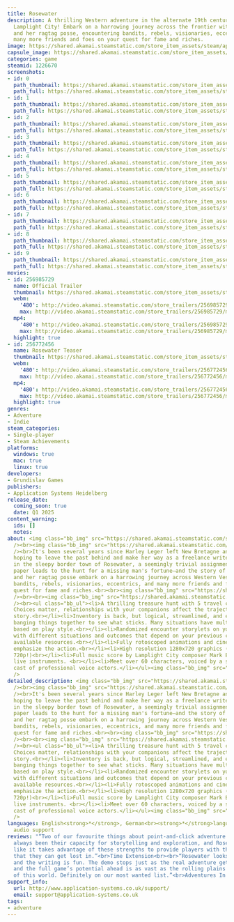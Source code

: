 ```yaml
---
title: Rosewater
description: A thrilling Western adventure in the alternate 19th century world of
  Lamplight City! Embark on a harrowing journey across the frontier with Harley Leger
  and her ragtag posse, encountering bandits, rebels, visionaries, eccentrics, and
  many more friends and foes on your quest for fame and riches.
image: https://shared.akamai.steamstatic.com/store_item_assets/steam/apps/1226670/header.jpg?t=1730568547
capsule_image: https://shared.akamai.steamstatic.com/store_item_assets/steam/apps/1226670/capsule_231x87.jpg?t=1730568547
categories: game
steamid: 1226670
screenshots:
- id: 0
  path_thumbnail: https://shared.akamai.steamstatic.com/store_item_assets/steam/apps/1226670/ss_2499fe4b5eaefcf102d2b89295da48e93f66b6bd.600x338.jpg?t=1730568547
  path_full: https://shared.akamai.steamstatic.com/store_item_assets/steam/apps/1226670/ss_2499fe4b5eaefcf102d2b89295da48e93f66b6bd.1920x1080.jpg?t=1730568547
- id: 1
  path_thumbnail: https://shared.akamai.steamstatic.com/store_item_assets/steam/apps/1226670/ss_24656d09bf0275c08101ca315dbfd9cfe056f849.600x338.jpg?t=1730568547
  path_full: https://shared.akamai.steamstatic.com/store_item_assets/steam/apps/1226670/ss_24656d09bf0275c08101ca315dbfd9cfe056f849.1920x1080.jpg?t=1730568547
- id: 2
  path_thumbnail: https://shared.akamai.steamstatic.com/store_item_assets/steam/apps/1226670/ss_6fa918a56c74316a474a026379b60fbaf555adc3.600x338.jpg?t=1730568547
  path_full: https://shared.akamai.steamstatic.com/store_item_assets/steam/apps/1226670/ss_6fa918a56c74316a474a026379b60fbaf555adc3.1920x1080.jpg?t=1730568547
- id: 3
  path_thumbnail: https://shared.akamai.steamstatic.com/store_item_assets/steam/apps/1226670/ss_97e9b16bbfd82a4285c60fb806d5087996fd8b76.600x338.jpg?t=1730568547
  path_full: https://shared.akamai.steamstatic.com/store_item_assets/steam/apps/1226670/ss_97e9b16bbfd82a4285c60fb806d5087996fd8b76.1920x1080.jpg?t=1730568547
- id: 4
  path_thumbnail: https://shared.akamai.steamstatic.com/store_item_assets/steam/apps/1226670/ss_ed8e1208151cb959f73dc079188fb14a665128bf.600x338.jpg?t=1730568547
  path_full: https://shared.akamai.steamstatic.com/store_item_assets/steam/apps/1226670/ss_ed8e1208151cb959f73dc079188fb14a665128bf.1920x1080.jpg?t=1730568547
- id: 5
  path_thumbnail: https://shared.akamai.steamstatic.com/store_item_assets/steam/apps/1226670/ss_4ddf7014cbe96930b6617453819012102bfad8b4.600x338.jpg?t=1730568547
  path_full: https://shared.akamai.steamstatic.com/store_item_assets/steam/apps/1226670/ss_4ddf7014cbe96930b6617453819012102bfad8b4.1920x1080.jpg?t=1730568547
- id: 6
  path_thumbnail: https://shared.akamai.steamstatic.com/store_item_assets/steam/apps/1226670/ss_d53ba676c2b27b01d4dd479a0a470eeeae7d6401.600x338.jpg?t=1730568547
  path_full: https://shared.akamai.steamstatic.com/store_item_assets/steam/apps/1226670/ss_d53ba676c2b27b01d4dd479a0a470eeeae7d6401.1920x1080.jpg?t=1730568547
- id: 7
  path_thumbnail: https://shared.akamai.steamstatic.com/store_item_assets/steam/apps/1226670/ss_50901a7d779cc9b5e48661a3d9585e57623e243a.600x338.jpg?t=1730568547
  path_full: https://shared.akamai.steamstatic.com/store_item_assets/steam/apps/1226670/ss_50901a7d779cc9b5e48661a3d9585e57623e243a.1920x1080.jpg?t=1730568547
- id: 8
  path_thumbnail: https://shared.akamai.steamstatic.com/store_item_assets/steam/apps/1226670/ss_05f4b25fbcce7f53e5da0afb82dd42a89f5f27a4.600x338.jpg?t=1730568547
  path_full: https://shared.akamai.steamstatic.com/store_item_assets/steam/apps/1226670/ss_05f4b25fbcce7f53e5da0afb82dd42a89f5f27a4.1920x1080.jpg?t=1730568547
- id: 9
  path_thumbnail: https://shared.akamai.steamstatic.com/store_item_assets/steam/apps/1226670/ss_0bda46874a0982ca6913e8fccf8b5c0f6f2b25b4.600x338.jpg?t=1730568547
  path_full: https://shared.akamai.steamstatic.com/store_item_assets/steam/apps/1226670/ss_0bda46874a0982ca6913e8fccf8b5c0f6f2b25b4.1920x1080.jpg?t=1730568547
movies:
- id: 256985729
  name: Official Trailer
  thumbnail: https://shared.akamai.steamstatic.com/store_item_assets/steam/apps/256985729/movie.293x165.jpg?t=1701367679
  webm:
    '480': http://video.akamai.steamstatic.com/store_trailers/256985729/movie480_vp9.webm?t=1701367679
    max: http://video.akamai.steamstatic.com/store_trailers/256985729/movie_max_vp9.webm?t=1701367679
  mp4:
    '480': http://video.akamai.steamstatic.com/store_trailers/256985729/movie480.mp4?t=1701367679
    max: http://video.akamai.steamstatic.com/store_trailers/256985729/movie_max.mp4?t=1701367679
  highlight: true
- id: 256772456
  name: Rosewater Teaser
  thumbnail: https://shared.akamai.steamstatic.com/store_item_assets/steam/apps/256772456/movie.293x165.jpg?t=1701367684
  webm:
    '480': http://video.akamai.steamstatic.com/store_trailers/256772456/movie480.webm?t=1701367684
    max: http://video.akamai.steamstatic.com/store_trailers/256772456/movie_max.webm?t=1701367684
  mp4:
    '480': http://video.akamai.steamstatic.com/store_trailers/256772456/movie480.mp4?t=1701367684
    max: http://video.akamai.steamstatic.com/store_trailers/256772456/movie_max.mp4?t=1701367684
  highlight: true
genres:
- Adventure
- Indie
steam_categories:
- Single-player
- Steam Achievements
platforms:
  windows: true
  mac: true
  linux: true
developers:
- Grundislav Games
publishers:
- Application Systems Heidelberg
release_date:
  coming_soon: true
  date: Q1 2025
content_warning:
  ids: []
  notes:
about: <img class="bb_img" src="https://shared.akamai.steamstatic.com/store_item_assets/steam/apps/1226670/extras/page_logo.png?t=1730568547"
  /><br><img class="bb_img" src="https://shared.akamai.steamstatic.com/store_item_assets/steam/apps/1226670/extras/banner-story.png?t=1730568547"
  /><br>It's been several years since Harley Leger left New Bretagne and headed west,
  hoping to leave the past behind and make her way as a freelance writer. After arriving
  in the sleepy border town of Rosewater, a seemingly trivial assignment for the local
  paper leads to the hunt for a missing man's fortune—and the story of the century.<br><br>Harley
  and her ragtag posse embark on a harrowing journey across Western Vespuccia, encountering
  bandits, rebels, visionaries, eccentrics, and many more friends and foes on their
  quest for fame and riches.<br><br><img class="bb_img" src="https://shared.akamai.steamstatic.com/store_item_assets/steam/apps/1226670/extras/horsies.gif?t=1730568547"
  /><br><br><img class="bb_img" src="https://shared.akamai.steamstatic.com/store_item_assets/steam/apps/1226670/extras/banner-features.png?t=1730568547"
  /><br><ul class="bb_ul"><li>A thrilling treasure hunt with 5 travel companions.
  Choices matter, relationships with your companions affect the trajectory of the
  story.<br></li><li>Inventory is back, but logical, streamlined, and easy to use—no
  banging things together to see what sticks. Many situations have multiple solutions
  based on play style.<br></li><li>Randomized encounter storylets on your journey,
  with different situations and outcomes that depend on your previous choices and
  available resources.<br></li><li>Fully rotoscoped animations and cinematic closeups
  emphasize the action.<br></li><li>High resolution 1280x720 graphics (yes, that's
  720p!)<br></li><li>Full music score by Lamplight City composer Mark Benis, featuring
  live instruments. <br></li><li>Meet over 60 characters, voiced by a star-studded
  cast of professional voice actors.</li></ul><img class="bb_img" src="https://shared.akamai.steamstatic.com/store_item_assets/steam/apps/1226670/extras/harley_punchjem.gif?t=1730568547"
  />
detailed_description: <img class="bb_img" src="https://shared.akamai.steamstatic.com/store_item_assets/steam/apps/1226670/extras/page_logo.png?t=1730568547"
  /><br><img class="bb_img" src="https://shared.akamai.steamstatic.com/store_item_assets/steam/apps/1226670/extras/banner-story.png?t=1730568547"
  /><br>It's been several years since Harley Leger left New Bretagne and headed west,
  hoping to leave the past behind and make her way as a freelance writer. After arriving
  in the sleepy border town of Rosewater, a seemingly trivial assignment for the local
  paper leads to the hunt for a missing man's fortune—and the story of the century.<br><br>Harley
  and her ragtag posse embark on a harrowing journey across Western Vespuccia, encountering
  bandits, rebels, visionaries, eccentrics, and many more friends and foes on their
  quest for fame and riches.<br><br><img class="bb_img" src="https://shared.akamai.steamstatic.com/store_item_assets/steam/apps/1226670/extras/horsies.gif?t=1730568547"
  /><br><br><img class="bb_img" src="https://shared.akamai.steamstatic.com/store_item_assets/steam/apps/1226670/extras/banner-features.png?t=1730568547"
  /><br><ul class="bb_ul"><li>A thrilling treasure hunt with 5 travel companions.
  Choices matter, relationships with your companions affect the trajectory of the
  story.<br></li><li>Inventory is back, but logical, streamlined, and easy to use—no
  banging things together to see what sticks. Many situations have multiple solutions
  based on play style.<br></li><li>Randomized encounter storylets on your journey,
  with different situations and outcomes that depend on your previous choices and
  available resources.<br></li><li>Fully rotoscoped animations and cinematic closeups
  emphasize the action.<br></li><li>High resolution 1280x720 graphics (yes, that's
  720p!)<br></li><li>Full music score by Lamplight City composer Mark Benis, featuring
  live instruments. <br></li><li>Meet over 60 characters, voiced by a star-studded
  cast of professional voice actors.</li></ul><img class="bb_img" src="https://shared.akamai.steamstatic.com/store_item_assets/steam/apps/1226670/extras/harley_punchjem.gif?t=1730568547"
  />
languages: English<strong>*</strong>, German<br><strong>*</strong>languages with full
  audio support
reviews: "“Two of our favourite things about point-and-click adventure games have
  always been their capacity for storytelling and exploration, and Rosewater looks
  like it takes advantage of these strengths to provide players with the kind of experience
  that they can get lost in.”<br>Time Extension<br><br>“Rosewater looks gorgeous,
  and the writing is fun. The demo stops just as the real adventure gets started,
  and the full game’s potential ahead is as vast as the rolling plains and desert
  of this world. Definitely on our most wanted list.”<br>Adventures In Indie Gaming<br>"
support_info:
  url: http://www.application-systems.co.uk/support/
  email: support@application-systems.co.uk
tags:
- adventure
---
```


